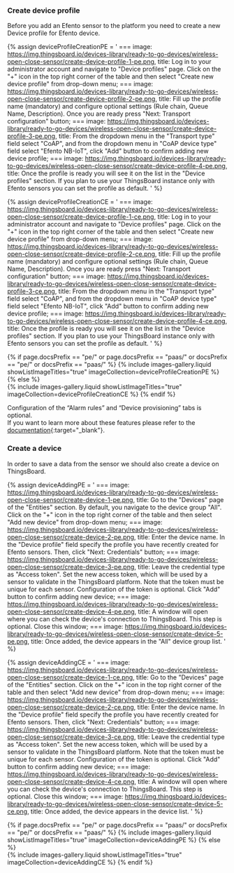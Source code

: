### Create device profile

Before you add an Efento sensor to the platform you need to create a new Device profile for Efento device.

{% assign deviceProfileCreationPE = '
    ===
        image: https://img.thingsboard.io/devices-library/ready-to-go-devices/wireless-open-close-sensor/create-device-profile-1-pe.png,
        title: Log in to your administrator account and navigate to "Device profiles" page. Click on the "+" icon in the top right corner of the table and then select "Create new device profile" from drop-down menu;
    ===
        image: https://img.thingsboard.io/devices-library/ready-to-go-devices/wireless-open-close-sensor/create-device-profile-2-pe.png,
        title: Fill up the profile name (mandatory) and configure optional settings (Rule chain, Queue Name, Description). Once you are ready press "Next: Transport configuration" button;
    ===
        image: https://img.thingsboard.io/devices-library/ready-to-go-devices/wireless-open-close-sensor/create-device-profile-3-pe.png,
        title: From the dropdown menu in the "Transport type" field select "CoAP", and from the dropdown menu in "CoAP device type" field select "Efento NB-IoT", click "Add" button to confirm adding new device profile;
    ===
        image: https://img.thingsboard.io/devices-library/ready-to-go-devices/wireless-open-close-sensor/create-device-profile-4-pe.png,
        title: Once the profile is ready you will see it on the list in the "Device profiles" section. If you plan to use your ThingsBoard instance only with Efento sensors you can set the profile as default.
'
%}

{% assign deviceProfileCreationCE = '
    ===
        image: https://img.thingsboard.io/devices-library/ready-to-go-devices/wireless-open-close-sensor/create-device-profile-1-ce.png,
        title: Log in to your administrator account and navigate to "Device profiles" page. Click on the "+" icon in the top right corner of the table and then select "Create new device profile" from drop-down menu;
    ===
        image: https://img.thingsboard.io/devices-library/ready-to-go-devices/wireless-open-close-sensor/create-device-profile-2-ce.png,
        title: Fill up the profile name (mandatory) and configure optional settings (Rule chain, Queue Name, Description). Once you are ready press "Next: Transport configuration" button;
    ===
        image: https://img.thingsboard.io/devices-library/ready-to-go-devices/wireless-open-close-sensor/create-device-profile-3-ce.png,
        title: From the dropdown menu in the "Transport type" field select "CoAP", and from the dropdown menu in "CoAP device type" field select "Efento NB-IoT", click "Add" button to confirm adding new device profile;
    ===
        image: https://img.thingsboard.io/devices-library/ready-to-go-devices/wireless-open-close-sensor/create-device-profile-4-ce.png,
        title: Once the profile is ready you will see it on the list in the "Device profiles" section. If you plan to use your ThingsBoard instance only with Efento sensors you can set the profile as default.
'
%}

{% if page.docsPrefix == "pe/" or page.docsPrefix == "paas/" or docsPrefix == "pe/" or docsPrefix == "paas/" %}
{% include images-gallery.liquid showListImageTitles="true" imageCollection=deviceProfileCreationPE %}
{% else %}  
{% include images-gallery.liquid showListImageTitles="true" imageCollection=deviceProfileCreationCE %}
{% endif %}

Configuration of the “Alarm rules” and “Device provisioning” tabs is optional.  
If you want to learn more about these features please refer to the [documentation](/docs/getting-started-guides/helloworld/){:target="_blank"}.  

### Create a device

In order to save a data from the sensor we should also create a device on ThingsBoard.  

{% assign deviceAddingPE = '
    ===
        image: https://img.thingsboard.io/devices-library/ready-to-go-devices/wireless-open-close-sensor/create-device-1-pe.png,
        title: Go to the "Devices" page of the "Entities" section. By default, you navigate to the device group "All". Click on the "+" icon in the top right corner of the table and then select "Add new device" from drop-down menu;
    ===
        image: https://img.thingsboard.io/devices-library/ready-to-go-devices/wireless-open-close-sensor/create-device-2-pe.png,
        title: Enter the device name. In the "Device profile" field specify the profile you have recently created for Efento sensors. Then, click "Next: Credentials" button;
    ===
        image: https://img.thingsboard.io/devices-library/ready-to-go-devices/wireless-open-close-sensor/create-device-3-pe.png,
        title: Leave the credential type as "Access token". Set the new access token, which will be used by a sensor to validate in the ThingsBoard platform. Note that the token must be unique for each sensor. Configuration of the token is optional. Click "Add" button to confirm adding new device;
    ===
        image: https://img.thingsboard.io/devices-library/ready-to-go-devices/wireless-open-close-sensor/create-device-4-pe.png,
        title: A window will open where you can check the device&#39;s connection to ThingsBoard. This step is optional. Close this window;
    ===
        image: https://img.thingsboard.io/devices-library/ready-to-go-devices/wireless-open-close-sensor/create-device-5-pe.png,
        title: Once added, the device appears in the "All" device group list.
'
%}

{% assign deviceAddingCE = '
    ===
        image: https://img.thingsboard.io/devices-library/ready-to-go-devices/wireless-open-close-sensor/create-device-1-ce.png,
        title: Go to the "Devices" page of the "Entities" section. Click on the "+" icon in the top right corner of the table and then select "Add new device" from drop-down menu;
    ===
        image: https://img.thingsboard.io/devices-library/ready-to-go-devices/wireless-open-close-sensor/create-device-2-ce.png,
        title: Enter the device name. In the "Device profile" field specify the profile you have recently created for Efento sensors. Then, click "Next: Credentials" button;
    ===
        image: https://img.thingsboard.io/devices-library/ready-to-go-devices/wireless-open-close-sensor/create-device-3-ce.png,
        title: Leave the credential type as "Access token". Set the new access token, which will be used by a sensor to validate in the ThingsBoard platform. Note that the token must be unique for each sensor. Configuration of the token is optional. Click "Add" button to confirm adding new device;
    ===
        image: https://img.thingsboard.io/devices-library/ready-to-go-devices/wireless-open-close-sensor/create-device-4-ce.png,
        title: A window will open where you can check the device&#39;s connection to ThingsBoard. This step is optional. Close this window;
    ===
        image: https://img.thingsboard.io/devices-library/ready-to-go-devices/wireless-open-close-sensor/create-device-5-ce.png,
        title: Once added, the device appears in the device list.
'
%}

{% if page.docsPrefix == "pe/" or page.docsPrefix == "paas/" or docsPrefix == "pe/" or docsPrefix == "paas/" %}
{% include images-gallery.liquid showListImageTitles="true" imageCollection=deviceAddingPE %}
{% else %}  
{% include images-gallery.liquid showListImageTitles="true" imageCollection=deviceAddingCE %}
{% endif %}